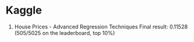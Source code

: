 # Kaggle

1. House Prices - Advanced Regression Techniques 
Final result: 0.11528 (505/5025 on the leaderboard, top 10%)
